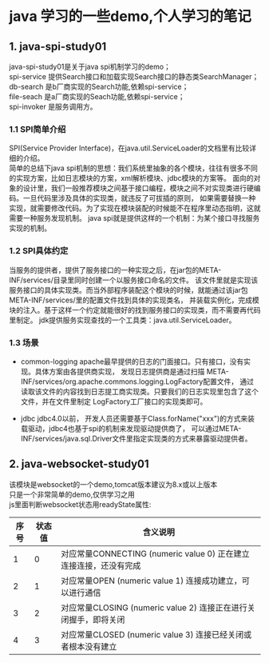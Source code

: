 # java 学习的一些demo,个人学习的笔记

## 1. java-spi-study01 
java-spi-study01是关于java spi机制学习的demo；  
spi-service 提供Search接口和加载实现Search接口的静态类SearchManager；  
db-search 是b厂商实现的Search功能,依赖spi-service；  
file-seach 是a厂商实现的Seach功能,依赖spi-service；  
spi-invoker 是服务调用方。  
  
### 1.1 SPI简单介绍
SPI(Service Provider Interface)，在java.util.ServiceLoader的文档里有比较详细的介绍。   
简单的总结下java spi机制的思想：我们系统里抽象的各个模块，往往有很多不同的实现方案，比如日志模块的方案，xml解析模块、jdbc模块的方案等。
面向的对象的设计里，我们一般推荐模块之间基于接口编程，模块之间不对实现类进行硬编码。一旦代码里涉及具体的实现类，就违反了可拔插的原则，
如果需要替换一种实现，就需要修改代码。为了实现在模块装配的时候能不在程序里动态指明，这就需要一种服务发现机制。
java spi就是提供这样的一个机制：为某个接口寻找服务实现的机制。
   
### 1.2 SPI具体约定  
当服务的提供者，提供了服务接口的一种实现之后，在jar包的META-INF/services/目录里同时创建一个以服务接口命名的文件。
该文件里就是实现该服务接口的具体实现类。而当外部程序装配这个模块的时候，就能通过该jar包META-INF/services/里的配置文件找到具体的实现类名，
并装载实例化，完成模块的注入。基于这样一个约定就能很好的找到服务接口的实现类，而不需要再代码里制定。
jdk提供服务实现查找的一个工具类：java.util.ServiceLoader。
    
### 1.3 场景  
* common-logging apache最早提供的日志的门面接口。只有接口，没有实现。具体方案由各提供商实现，
发现日志提供商是通过扫描 META-INF/services/org.apache.commons.logging.LogFactory配置文件，
通过读取该文件的内容找到日志提工商实现类。只要我们的日志实现里包含了这个文件，并在文件里制定 LogFactory工厂接口的实现类即可。
  
* jdbc  jdbc4.0以前， 开发人员还需要基于Class.forName("xxx")的方式来装载驱动，jdbc4也基于spi的机制来发现驱动提供商了，
可以通过META-INF/services/java.sql.Driver文件里指定实现类的方式来暴露驱动提供者。


  
## 2. java-websocket-study01
该模块是websocket的一个demo,tomcat版本建议为8.x或以上版本  
只是一个非常简单的demo,仅供学习之用  
js里面判断websocket状态用readyState属性: 
 
| 序号 | 状态值 | 含义说明 |  
| ------ | ------ | ------ |  
| 1 | 0 | 对应常量CONNECTING (numeric value 0) 正在建立连接连接，还没有完成 |  
| 2 | 1 | 对应常量OPEN (numeric value 1) 连接成功建立，可以进行通信 |
| 3 | 2 | 对应常量CLOSING (numeric value 2) 连接正在进行关闭握手，即将关闭 |  
| 4 | 3 | 对应常量CLOSED (numeric value 3) 连接已经关闭或者根本没有建立 |

